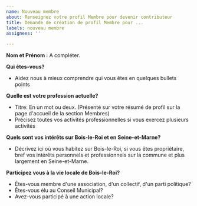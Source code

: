 ```yaml
---
name: Nouveau membre
about: Renseignez votre profil Membre pour devenir contributeur
title: Demande de création de profil Membre pour ...
labels: nouveau membre
assignees: ''

---
```


**Nom et Prénom :**
A compléter.

**Qui êtes-vous?**
- Aidez nous à mieux comprendre qui vous êtes en quelques bullets points

**Quelle est votre profession actuelle?**
- Titre: En un mot ou deux. (Présenté sur votre résumé de profil sur la page d'accueil de la section Membres)
- Précisez toutes vos activités professionnelles si vous exercez plusieurs activités

**Quels sont vos intérêts sur Bois-le-Roi et en Seine-et-Marne?**
- Décrivez ici où vous habitez sur Bois-le-Roi, si vous êtes propriétaire, bref vos intérêts personnels et professionnels sur la commune et plus largement en Seine-et-Marne.

**Participez vous à la vie locale de Bois-le-Roi?**
- Êtes-vous membre d'une association, d'un collectif, d'un parti politique? 
- Êtes-vous élu au Conseil Municipal? 
- Avez-vous participé à une action locale?
